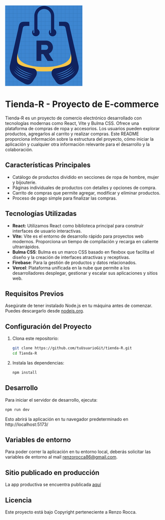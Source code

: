 ![Ecommerce_Logo_Readme](./src/assets/Ecommerce_Logo_Readme.png)

# Tienda-R - Proyecto de E-commerce

Tienda-R es un proyecto de comercio electrónico desarrollado con tecnologías modernas como React, Vite y Bulma CSS. Ofrece una plataforma de compras de ropa y accesorios. Los usuarios pueden explorar productos, agregarlos al carrito y realizar compras.
Este README proporciona información sobre la estructura del proyecto, cómo iniciar la aplicación y cualquier otra información relevante para el desarrollo y la colaboración.

## Características Principales

- Catálogo de productos dividido en secciones de ropa de hombre, mujer y bijouterie.
- Páginas individuales de productos con detalles y opciones de compra.
- Carrito de compras que permite agregar, modificar y eliminar productos.
- Proceso de pago simple para finalizar las compras.

## Tecnologías Utilizadas

- **React:** Utilizamos React como biblioteca principal para construir interfaces de usuario interactivas.
- **Vite:** Vite es el entorno de desarrollo rápido para proyectos web modernos. Proporciona un tiempo de compilación y recarga en caliente ultrarrápidos.
- **Bulma CSS**: Bulma es un marco CSS basado en flexbox que facilita el diseño y la creación de interfaces atractivas y receptivas.
- **Firebase**: Para la gestión de productos y datos relacionados.
- **Vercel**: Plataforma unificada en la nube que permite a los desarrolladores desplegar, gestionar y escalar sus aplicaciones y sitios web.

## Requisitos Previos

Asegúrate de tener instalado Node.js en tu máquina antes de comenzar. Puedes descargarlo desde [nodejs.org](https://nodejs.org/).

## Configuración del Proyecto

1. Clona este repositorio:

   ```bash
   git clone https://github.com/tuUsuarioGit/tienda-R.git
   cd Tienda-R
   ```

2. Instala las dependencias:
   ```bash
   npm install
   ```

## Desarrollo

Para iniciar el servidor de desarrollo, ejecuta:

```bash
npm run dev
```

Esto abrirá la aplicación en tu navegador predeterminado en http://localhost:5173/

## Variables de entorno

Para poder correr la aplicación en tu entorno local, deberás solicitar las variables de entorno al mail renzorocca86@gmail.com.

## Sitio publicado en producción

La app productiva se encuentra publicada [aquí](https://tienda-r.vercel.app)

## Licencia

Este proyecto está bajo Copyright perteneciente a Renzo Rocca.

